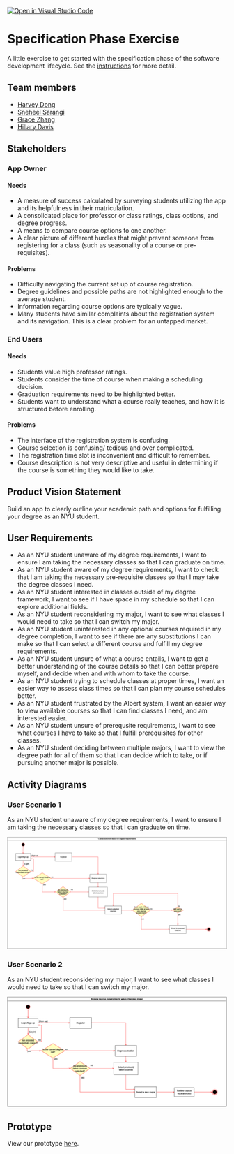 [![Open in Visual Studio Code](https://classroom.github.com/assets/open-in-vscode-c66648af7eb3fe8bc4f294546bfd86ef473780cde1dea487d3c4ff354943c9ae.svg)](https://classroom.github.com/online_ide?assignment_repo_id=8554207&assignment_repo_type=AssignmentRepo)
# Specification Phase Exercise

A little exercise to get started with the specification phase of the software development lifecycle. See the [instructions](instructions.md) for more detail.

## Team members

- [Harvey Dong](https://github.com/junyid)
- [Sneheel Sarangi](https://github.com/Xarangi)
- [Grace Zhang](https://github.com/gracezhang89)
- [Hillary Davis](https://github.com/hillarydavis1)
## Stakeholders

### App Owner

#### Needs
- A measure of success calculated by surveying students utilizing the app and its helpfulness in their matriculation.
- A consolidated place for professor or class ratings, class options, and degree progress.
- A means to compare course options to one another.
- A clear picture of different hurdles that might prevent someone from registering for a class (such as seasonality of a course or pre-requisites).

#### Problems
- Difficulty navigating the current set up of course registration.
- Degree guidelines and possible paths are not highlighted enough to the average student.
- Information regarding course options are typically vague.
- Many students have similar complaints about the registration system and its navigation. This is a clear problem for an untapped market.

### End Users

#### Needs
- Students value high professor ratings.
- Students consider the time of course when making a scheduling decision.
- Graduation requirements need to be highlighted better.
- Students want to understand what a course really teaches, and how it is structured before enrolling.

#### Problems
- The interface of the registration system is confusing.
- Course selection is confusing/ tedious and over complicated.
- The registration time slot is inconvenient and difficult to remember.
- Course description is not very descriptive and useful in determining if the course is something they would like to take.

## Product Vision Statement

Build an app to clearly outline your academic path and options for fulfilling your degree as an NYU student.

## User Requirements

- As an NYU student unaware of my degree requirements, I want to ensure I am taking the necessary classes so that I can graduate on time.
- As an NYU student aware of my degree requirements, I want to check that I am taking the necessary pre-requisite classes so that I may take the degree classes I need.
- As an NYU student interested in classes outside of my degree framework, I want to see if I have space in my schedule so that I can explore additional fields.
- As an NYU student reconsidering my major, I want to see what classes I would need to take so that I can switch my major.
- As an NYU student uninterested in any optional courses required in my degree completion, I want to see if there are any substitutions I can make so that I can select a different course and fulfill my degree requirements.
- As an NYU student unsure of what a course entails, I want to get a better understanding of the course details so that I can better prepare myself, and decide when and with whom to take the course.
- As an NYU student trying to schedule classes at proper times, I want an easier way to assess class times so that I can plan my course schedules better.
- As an NYU student frustrated by the Albert system, I want an easier way to view available courses so that I can find classes I need, and am interested easier.
- As an NYU student unsure of prerequsite requirements, I want to see what courses I have to take so that I fulfill prerequisites for other classes.
- As an NYU student deciding between multiple majors, I want to view the degree path for all of them so that I can decide which to take, or if pursuing another major is possible.
## Activity Diagrams

### User Scenario 1
As an NYU student unaware of my degree requirements, I want to ensure I am taking the necessary classes so that I can graduate on time.

![UML Diagram for User Story #1](/uml_diagram1.png)

### User Scenario 2
As an NYU student reconsidering my major, I want to see what classes I would need to take so that I can switch my major.

![UML Diagram for User Story #4](/uml_diagram2.png)

## Prototype
View our prototype [here](https://www.figma.com/proto/U7T9zuoAW314vtjRXiTToX/SWE-Project-1?page-id=0%3A1&node-id=0%3A1&viewport=220%2C-192%2C0.14&scaling=scale-down&starting-point-node-id=41%3A86).
